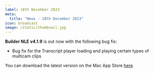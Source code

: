 ```yaml
---
label: 18th December 2023
meta:
  title: "News - 18th December 2023"
icon: broadcast
image: /static/thumbnail.jpg
---
```


**Builder NLE v4.1.9** is out now with the following bug fix:

- Bug fix for the Transcript player loading and playing certain types of multicam clips

You can download the latest version on the Mac App Store [here](https://apps.apple.com/au/app/builder-nle/id6450122801?mt=12).